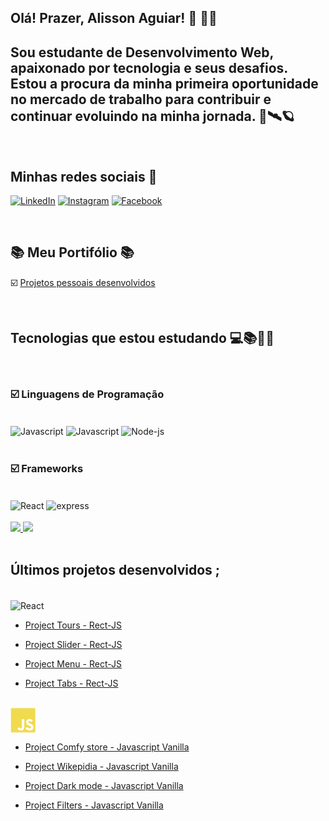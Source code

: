## Olá! Prazer, Alisson Aguiar! 🤙 🧑‍💻

## Sou estudante de Desenvolvimento Web, apaixonado por tecnologia e seus desafios. Estou a procura da minha primeira oportunidade no mercado de trabalho para contribuir e continuar evoluindo na minha jornada. 🚀🛰️🪐
<br>


## Minhas redes sociais 🔗


[![LinkedIn](https://img.shields.io/badge/LinkedIn-0077B5?style=for-the-badge&logo=linkedin&logoColor=white)](https://www.linkedin.com/in/alisson-aguiars2k/)
[![Instagram](https://img.shields.io/badge/Instagram-E4405F?style=for-the-badge&logo=instagram&logoColor=white)](https://www.instagram.com/alisson_aguiars2k/)
[![Facebook](https://img.shields.io/badge/Facebook-1877F2?style=for-the-badge&logo=facebook&logoColor=white)](https://www.facebook.com/alisson.rocha.7127)

<br>



## 📚 Meu Portifólio  📚



☑️ [Projetos pessoais desenvolvidos](https://alisson-aguiars2k.github.io/project_portfolio/)

<br>


## Tecnologias que estou estudando 💻📚💙🧡



<div style="display: inline_block, padding: 10px " ><br>

### ☑️ Linguagens de Programação

<br>
    <img  align="center" src="https://cdn.jsdelivr.net/gh/devicons/devicon/icons/javascript/javascript-original.svg" heigth="30" width="40"alt="Javascript">
    <img  align="center" src="https://cdn.jsdelivr.net/gh/devicons/devicon/icons/typescript/typescript-original.svg" heigth="30" width="40"alt="Javascript">
    <img  align="center" src="https://cdn.jsdelivr.net/gh/devicons/devicon/icons/nodejs/nodejs-plain.svg" heigth="30" width="40"alt="Node-js">
    
</div>
<div style="display: inline_block"><br>

### ☑️ Frameworks

<br>
    <img  align="center" src="https://cdn.jsdelivr.net/gh/devicons/devicon/icons/react/react-original-wordmark.svg" heigth="30" width="40"alt="React">
    <img  align="center" src="https://cdn.jsdelivr.net/gh/devicons/devicon/icons/express/express-original.svg" heigth="30" width="40"alt="express">
</div>

<br>

<div>
    <a href="https://github.com/alisson-aguiars2k">
    <img height="180em" src="https://github-readme-stats.vercel.app/api?username=alisson-aguiars2k&show_icons==true&theme=dracula&inclue_all_commits=true&count_private=true">
    <img height="180em" src="https://github-readme-stats.vercel.app/api/top-langs/?username=alisson-aguiars2k&layout=compact&langs_count=16&theme=dracula">
    </a>
</div>

<br>


## Últimos projetos desenvolvidos ;


<br>

<div>
<img  align="center" src="https://cdn.jsdelivr.net/gh/devicons/devicon/icons/react/react-original-wordmark.svg" heigth="30" width="40"alt="React">
</div>

- [Project Tours - Rect-JS](https://alisson-aguiars2k.github.io/tours/)

- [Project Slider - Rect-JS](https://alisson-aguiars2k.github.io/slider/)

- [Project Menu - Rect-JS](https://alisson-aguiars2k.github.io/menu/)

- [Project Tabs - Rect-JS](https://alisson-aguiars2k.github.io/tabs/)

<br>

<div><img  align="center" src="https://raw.githubusercontent.com/devicons/devicon/master/icons/javascript/javascript-plain.svg" heigth="30" width="40"alt="Javascript"></div>


- [Project Comfy store - Javascript Vanilla](https://alisson-aguiars2k.github.io/comfy-store/)

- [Project Wikepidia - Javascript Vanilla](https://alisson-aguiars2k.github.io/wikipedia/)

- [Project Dark mode - Javascript Vanilla](https://alisson-aguiars2k.github.io/dark-mode/)

- [Project Filters - Javascript Vanilla](https://alisson-aguiars2k.github.io/filters/)

